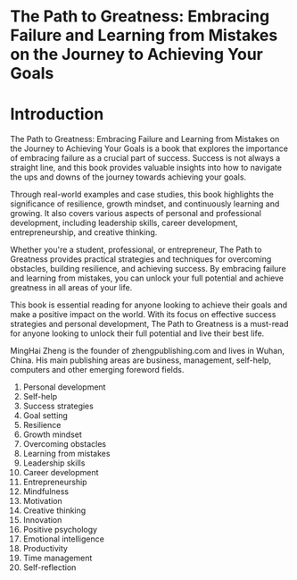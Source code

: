 # The Path to Greatness: Embracing Failure and Learning from Mistakes on the Journey to Achieving Your Goals

# Introduction

The Path to Greatness: Embracing Failure and Learning from Mistakes on the Journey to Achieving Your Goals is a book that explores the importance of embracing failure as a crucial part of success. Success is not always a straight line, and this book provides valuable insights into how to navigate the ups and downs of the journey towards achieving your goals.

Through real-world examples and case studies, this book highlights the significance of resilience, growth mindset, and continuously learning and growing. It also covers various aspects of personal and professional development, including leadership skills, career development, entrepreneurship, and creative thinking.

Whether you're a student, professional, or entrepreneur, The Path to Greatness provides practical strategies and techniques for overcoming obstacles, building resilience, and achieving success. By embracing failure and learning from mistakes, you can unlock your full potential and achieve greatness in all areas of your life.

This book is essential reading for anyone looking to achieve their goals and make a positive impact on the world. With its focus on effective success strategies and personal development, The Path to Greatness is a must-read for anyone looking to unlock their full potential and live their best life.

MingHai Zheng is the founder of zhengpublishing.com and lives in Wuhan, China. His main publishing areas are business, management, self-help, computers and other emerging foreword fields.



1. Personal development
2. Self-help
3. Success strategies
4. Goal setting
5. Resilience
6. Growth mindset
7. Overcoming obstacles
8. Learning from mistakes
9. Leadership skills
10. Career development
11. Entrepreneurship
12. Mindfulness
13. Motivation
14. Creative thinking
15. Innovation
16. Positive psychology
17. Emotional intelligence
18. Productivity
19. Time management
20. Self-reflection


